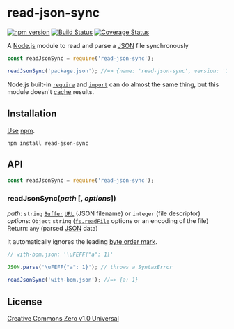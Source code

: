 # read-json-sync

[![npm version](https://img.shields.io/npm/v/read-json-sync.svg)](https://www.npmjs.com/package/read-json-sync)
[![Build Status](https://travis-ci.org/shinnn/read-json-sync.svg?branch=master)](https://travis-ci.org/shinnn/read-json-sync)
[![Coverage Status](https://img.shields.io/coveralls/shinnn/read-json-sync.svg)](https://david-dm.org/shinnn/read-json-sync)

A [Node.js](https://nodejs.org/) module to read and parse a [JSON](http://www.json.org/) file synchronously

```javascript
const readJsonSync = require('read-json-sync');

readJsonSync('package.json'); //=> {name: 'read-json-sync', version: '1.0.0', ...}
```

Node.js built-in [`require`](https://nodejs.org/api/globals.html#globals_require) and [`import`](https://nodejs.org/api/esm.html#esm_interop_with_existing_modules) can do almost the same thing, but this module doesn't [cache](https://nodejs.org/api/modules.html#modules_caching) results.

## Installation

[Use](https://docs.npmjs.com/cli/install) [npm](https://docs.npmjs.com/getting-started/what-is-npm).

```
npm install read-json-sync
```

## API

```javascript
const readJsonSync = require('read-json-sync');
```

### readJsonSync(*path* [, *options*])

*path*: `string` [`Buffer`](https://nodejs.org/api/buffer.html#buffer_class_buffer) [`URL`](https://nodejs.org/api/url.html#url_class_url) (JSON filename) or `integer` (file descriptor)  
*options*: `Object` `string` ([`fs.readFile`](https://nodejs.org/api/fs.html#fs_fs_readfile_path_options_callback) options or an encoding of the file)  
Return: `any` (parsed [JSON](https://tools.ietf.org/html/rfc7159) data)

It automatically ignores the leading [byte order mark](https://www.unicode.org/faq/utf_bom.html).

```javascript
// with-bom.json: '\uFEFF{"a": 1}'

JSON.parse('\uFEFF{"a": 1}'); // throws a SyntaxError

readJsonSync('with-bom.json'); //=> {a: 1}
```

## License

[Creative Commons Zero v1.0 Universal](https://creativecommons.org/publicdomain/zero/1.0/deed)
